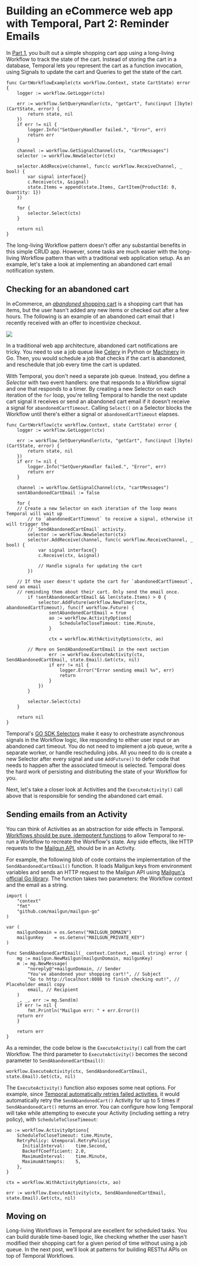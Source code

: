 # Building an eCommerce web app with Temporal, Part 2: Reminder Emails

In [Part 1](https://gist.github.com/vkarpov15/d0b4d3b1eb8ced160bd68172323eb379#file-part_1-md), you built out a simple shopping cart app using a long-living Workflow to track the state of the cart.
Instead of storing the cart in a database, Temporal lets you represent the cart as a function invocation, using Signals to update the cart and Queries to get the state of the cart.

```golang
func CartWorkflowExample(ctx workflow.Context, state CartState) error {
	logger := workflow.GetLogger(ctx)

	err := workflow.SetQueryHandler(ctx, "getCart", func(input []byte) (CartState, error) {
		return state, nil
	})
	if err != nil {
		logger.Info("SetQueryHandler failed.", "Error", err)
		return err
	}

	channel := workflow.GetSignalChannel(ctx, "cartMessages")
	selector := workflow.NewSelector(ctx)

	selector.AddReceive(channel, func(c workflow.ReceiveChannel, _ bool) {
		var signal interface{}
		c.Receive(ctx, &signal)
		state.Items = append(state.Items, CartItem{ProductId: 0, Quantity: 1})
	})

	for {
		selector.Select(ctx)
	}

	return nil
}
```

The long-living Workflow pattern doesn't offer any substantial benefits in this simple CRUD app.
However, some tasks are much easier with the long-living Workflow pattern than with a traditional web application setup.
As an example, let's take a look at implementing an abandoned cart email notification system.

Checking for an abandoned cart
------------------------------

In eCommerce, an [_abandoned_ shopping cart](https://www.optimizely.com/optimization-glossary/shopping-cart-abandonment/#:~:text=Shopping%20cart%20abandonment%20is%20when,process%20before%20completing%20the%20purchase.&text=This%20rate%20will%20identify%20what,don't%20complete%20the%20purchase.) is a shopping cart that has items, but the user hasn't added
any new items or checked out after a few hours.
The following is an example of an abandoned cart email that I recently received with an offer to incentivize checkout.

<img src="https://codebarbarian-images.s3.amazonaws.com/shopping-cart.jpg">

In a traditional web app architecture, abandoned cart notifications are tricky.
You need to use a job queue like [Celery](https://docs.celeryproject.org/en/stable/) in Python or [Machinery](https://github.com/RichardKnop/machinery) in Go.
Then, you would schedule a job that checks if the cart is abandoned, and reschedule that job every time the cart is updated.

With Temporal, you don't need a separate job queue. Instead, you define a _Selector_ with two event handlers: one that responds to a Workflow signal and one that responds to a timer.
By creating a new Selector on each iteration of the `for` loop, you're telling Temporal to handle the next update cart signal it receives or send an abandoned cart email if it doesn't receive a signal for `abandonedCartTimeout`.
Calling `Select()` on a Selector blocks the Workflow until there's either a signal or `abandonedCartTimeout` elapses.

```golang
func CartWorkflow(ctx workflow.Context, state CartState) error {
	logger := workflow.GetLogger(ctx)

	err := workflow.SetQueryHandler(ctx, "getCart", func(input []byte) (CartState, error) {
		return state, nil
	})
	if err != nil {
		logger.Info("SetQueryHandler failed.", "Error", err)
		return err
	}

	channel := workflow.GetSignalChannel(ctx, "cartMessages")
	sentAbandonedCartEmail := false

	for {
    // Create a new Selector on each iteration of the loop means Temporal will wait up
		// to `abandonedCartTimeout` to receive a signal, otherwise it will trigger the
		// `SendAbandonedCartEmail` activity.
		selector := workflow.NewSelector(ctx)
		selector.AddReceive(channel, func(c workflow.ReceiveChannel, _ bool) {
			var signal interface{}
			c.Receive(ctx, &signal)

			// Handle signals for updating the cart
		})

    // If the user doesn't update the cart for `abandonedCartTimeout`, send an email
    // reminding them about their cart. Only send the email once.
		if !sentAbandonedCartEmail && len(state.Items) > 0 {
			selector.AddFuture(workflow.NewTimer(ctx, abandonedCartTimeout), func(f workflow.Future) {
				sentAbandonedCartEmail = true
				ao := workflow.ActivityOptions{
					ScheduleToCloseTimeout: time.Minute,
				}

				ctx = workflow.WithActivityOptions(ctx, ao)

        // More on SendAbandonedCartEmail in the next section
				err := workflow.ExecuteActivity(ctx, SendAbandonedCartEmail, state.Email).Get(ctx, nil)
				if err != nil {
					logger.Error("Error sending email %v", err)
					return
				}
			})
		}

		selector.Select(ctx)
	}

	return nil
}
```

Temporal's [GO SDK Selectors](https://docs.temporal.io/docs/go/selectors/) make it easy to orchestrate asynchronous signals in the Workflow logic, like responding to either user input or an abandoned cart timeout.
You do not need to implement a job queue, write a separate worker, or handle rescheduling jobs.
All you need to do is create a new Selector after every signal and use `AddFuture()` to defer code that needs to happen after the associated timeout is selected.
Temporal does the hard work of persisting and distributing the state of your Workflow for you.

Next, let's take a closer look at Activities and the `ExecuteActivity()` call above that is responsible for sending the abandoned cart email.

Sending emails from an Activity
-------------------------------

You can think of Activities as an abstraction for side effects in Temporal.
[Workflows should be pure, idempotent functions](https://docs.temporal.io/docs/go-create-workflows/#implementation) to allow Temporal to re-run a Workflow to recreate the Workflow's state.
Any side effects, like HTTP requests to the [Mailgun API](https://thecodebarbarian.com/sending-emails-using-the-mailgun-api.html), should be in an Activity.

For example, the following blob of code contains the implementation of the `SendAbandonedCartEmail()` function.
It loads Mailgun keys from environment variables and sends an HTTP request to the Mailgun API using [Mailgun's official Go library](https://github.com/mailgun/mailgun-go).
The function takes two parameters: the Workflow context and the email as a string.

```golang
import (
	"context"
	"fmt"
	"github.com/mailgun/mailgun-go"
)

var (
	mailgunDomain = os.Getenv("MAILGUN_DOMAIN")
	mailgunKey    = os.Getenv("MAILGUN_PRIVATE_KEY")
)

func SendAbandonedCartEmail(_ context.Context, email string) error {
	mg := mailgun.NewMailgun(mailgunDomain, mailgunKey)
	m := mg.NewMessage(
		"noreply@"+mailgunDomain, // Sender
		"You've abandoned your shopping cart!", // Subject
		"Go to http://localhost:8080 to finish checking out!", // Placeholder email copy
		email, // Recipient
	)
	_, _, err := mg.Send(m)
	if err != nil {
		fmt.Println("Mailgun err: " + err.Error())
    return err
	}

	return err
}
```

As a reminder, the code below is the `ExecuteActivity()` call from the cart Workflow.
The third parameter to `ExecuteActivity()` becomes the second parameter to `SendAbandonedCartEmail()`:

```golang
workflow.ExecuteActivity(ctx, SendAbandonedCartEmail, state.Email).Get(ctx, nil)
```

The `ExecuteActivity()` function also exposes some neat options.
For example, since [Temporal automatically retries failed activities](https://docs.temporal.io/docs/go-retries/), it would automatically retry the `SendAbandonedCart()` Activity for up to 5 times if `SendAbandonedCart()` returns an error.
You can configure how long Temporal will take while attempting to execute your Activity (including setting a retry policy), with `ScheduleToCloseTimeout`:

```golang
ao := workflow.ActivityOptions{
	ScheduleToCloseTimeout: time.Minute,
	RetryPolicy: &temporal.RetryPolicy{
	  InitialInterval:    time.Second,
	  BackoffCoefficient: 2.0,
	  MaximumInterval:    time.Minute,
	  MaximumAttempts:    5,
	},
}

ctx = workflow.WithActivityOptions(ctx, ao)

err := workflow.ExecuteActivity(ctx, SendAbandonedCartEmail, state.Email).Get(ctx, nil)
```

Moving on
---------

Long-living Workflows in Temporal are excellent for scheduled tasks.
You can build durable time-based logic, like checking whether the user hasn't modified their shopping cart for a given period of time without using a job queue.
In the next post, we'll look at patterns for building RESTful APIs on top of Temporal Workflows.
